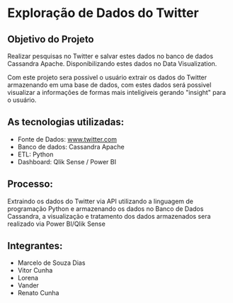 # Exploração de Dados do Twitter

## Objetivo do Projeto
Realizar pesquisas no Twitter e salvar estes dados no banco de dados Cassandra Apache. Disponibilizando estes dados no Data Visualization.

Com este projeto sera possivel o usuário extrair os dados do Twitter armazenando em uma base de dados, com estes dados será possivel visualizar a informações de formas mais inteligiveis gerando "insight" para o usuário.

## As tecnologias utilizadas:
- Fonte de Dados: www.twitter.com
- Banco de dados: Cassandra Apache
- ETL: Python
- Dashboard: Qlik Sense / Power BI

## Processo: 
Extraindo os dados do Twitter  via API utilizando a linguagem de programação Python e armazenando os dados no Banco de Dados Cassandra, a visualização e tratamento dos dados armazenados sera realizado via Power BI/Qlik Sense 

## Integrantes:
- Marcelo de Souza Dias
- Vitor Cunha
- Lorena
- Vander
- Renato Cunha


